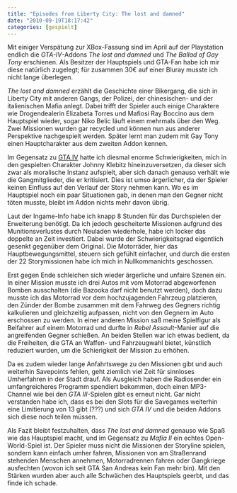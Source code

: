 ```yaml
---
title: "Episodes from Liberty City: The lost and damned"
date: "2010-09-19T18:17:42"
categories: [gespielt]
---
```


Mit einiger Verspätung zur XBox-Fassung sind im April auf der Playstation endlich die *GTA-IV*-Addons *The lost and damned* und *The Ballad of Gay Tony* erschienen. Als Besitzer der Hauptspiels und GTA-Fan habe ich mir diese natürlich zugelegt; für zusammen 30€ auf einer Bluray musste ich nicht lange überlegen.

*The lost and damned* erzählt die Geschichte einer Bikergang, die sich in Liberty City mit anderen Gangs, der Polizei, der chinesischen- und der italienischen Mafia anlegt. Dabei trifft der Spieler auch einige Charaktere wie Drogendealerin Elizabeta Torres und Mafiosi Ray Boccino aus dem Hauptspiel wieder, sogar Niko Belic läuft einem mehrmals über den Weg. Zwei Missionen wurden gar recycled und können nun aus anderer Perspektive nachgespielt werden. Später lernt man zudem mit Gay Tony einen Hauptcharakter aus dem zweiten Addon kennen.

Im Gegensatz zu [GTA IV](/2008/10/25/der-soldner-vom-balkan/) hatte ich diesmal enorme Schwierigkeiten, mich in den gespielten Charakter Johnny Klebitz hineinzuversetzen, da dieser sich zwar als moralische Instanz aufspielt, aber sich danach genauso verhält wie die Gangmitglieder, die er kritisiert. Dies ist umso ärgerlicher, da der Spieler keinen Einfluss auf den Verlauf der Story nehmen kann. Wo es im Hauptspiel noch ein paar Situationen gab, in denen man den Gegner nicht töten musste, bleibt im Addon nichts mehr davon übrig.

Laut der Ingame-Info habe ich knapp 8 Stunden für das Durchspielen der Erweiterung benötigt. Da ich jedoch gescheiterte Missionen aufgrund des Munitionsverlustes durch Neuladen wiederhole, habe ich locker das doppelte an Zeit investiert. Dabei wurde der Schwierigkeitsgrad eigentlich gesenkt gegenüber dem Original. Die Motorräder, hier das Hauptbewegungsmittel, steuern sich gefühlt einfacher, und durch die ersten der 22 Storymissionen habe ich mich in Nullkommanichts geschossen.

Erst gegen Ende schleichen sich wieder ärgerliche und unfaire Szenen ein. In einer Mission musste ich drei Autos mit vom Motorrad abgeworfenen Bomben ausschalten (die Bazooka darf nicht benutzt werden), doch dazu musste ich das Motorrad vor dem hochzujagenden Fahrzeug platzieren, den Zünder der Bombe zusammen mit dem Fahrweg des Gegners richtig kalkulieren und gleichzeitig aufpassen, nicht von den Gegnern im Auto erschossen zu werden. In einer anderen Mission saß meine Spielfigur als Beifahrer auf einem Motorrad und durfte in *Rebel Assault*-Manier auf die angreifenden Gegner schießen. An beiden Stellen war ich etwas bedient, da die Freiheiten, die GTA an Waffen- und Fahrzeugwahl bietet, künstlich reduziert wurden, um die Schierigkeit der Mission zu erhöhen.

Da es zudem wieder lange Anfahrtswege zu den Missionen gibt und auch weiterhin Savepoints fehlen, geht ziemlich viel Zeit für sinnloses Umherfahren in der Stadt drauf. Als Ausgleich haben die Radiosender ein umfangreicheres Programm spendiert bekommen, doch einen MP3-Channel wie bei den *GTA III*-Spielen gibt es erneut nicht. Gar nicht verstanden habe ich, dass es bei den Slots für die Savegames weiterhin eine Limitierung von 13 gibt (???) und sich *GTA IV* und die beiden Addons sich diese noch teilen müssen.

Als Fazit bleibt festzuhalten, dass *The lost and damned* genauso wie Spaß wie das Hauptspiel macht, und im Gegensatz zu *Mafia II* ein echtes Open-World-Spiel ist. Der Spieler muss nicht die Missionen der Storyline spielen, sondern kann einfach umher fahren, Missionen von am Straßenrand stehenden Menschen annehmen, Motorradrennen fahren oder Gangkriege ausfechten (wovon ich seit GTA San Andreas kein Fan mehr bin). Mit den Stärken wurden aber auch alle Schwächen des Hauptspiels geerbt, und das finde ich schade.
